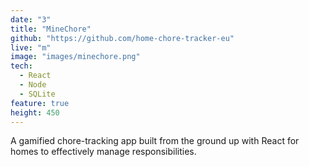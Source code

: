 ```yaml
---
date: "3"
title: "MineChore"
github: "https://github.com/home-chore-tracker-eu"
live: "m"
image: "images/minechore.png"
tech:
  - React
  - Node
  - SQLite
feature: true
height: 450
---
```


A gamified chore-tracking app built from the ground up with React for homes to effectively manage responsibilities.

